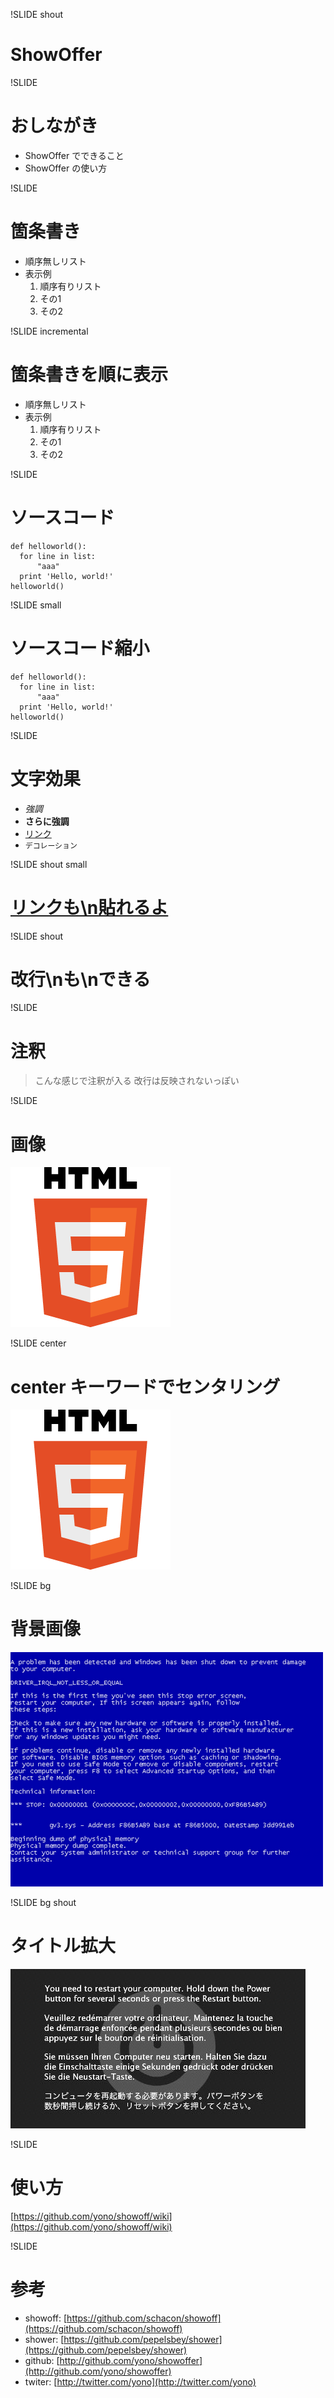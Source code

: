 !SLIDE shout 
# ShowOffer #

!SLIDE
# おしながき #

* ShowOffer でできること
* ShowOffer の使い方

!SLIDE
# 箇条書き
* 順序無しリスト
* 表示例
  1. 順序有りリスト
  2. その1
  3. その2

!SLIDE incremental
# 箇条書きを順に表示 #
* 順序無しリスト
* 表示例
  1. 順序有りリスト
  2. その1
  3. その2

!SLIDE
# ソースコード

    def helloworld():
      for line in list:
          "aaa"
      print 'Hello, world!'
    helloworld()

!SLIDE small
# ソースコード縮小

    def helloworld():
      for line in list:
          "aaa"
      print 'Hello, world!'
    helloworld()

!SLIDE
# 文字効果 #

* *強調* 
* **さらに強調** 
* [リンク](http://yahoo.co.jp)
* <code>デコレーション</code>

!SLIDE shout small
# [リンクも\n貼れるよ](http://yahoo.co.jp) 

!SLIDE shout
# 改行\nも\nできる

!SLIDE
# 注釈

> こんな感じで注釈が入る
> 改行は反映されないっぽい

!SLIDE
# 画像
![html5](html5.png)

!SLIDE center
# center キーワードでセンタリング
![html5](html5.png)

!SLIDE bg
# 背景画像
![blue](BSOD.png)

!SLIDE bg shout
# タイトル拡大
![blue](kernelpanic.jpg)


!SLIDE
# 使い方

[https://github.com/yono/showoff/wiki](https://github.com/yono/showoff/wiki)

!SLIDE
# 参考

* showoff: [https://github.com/schacon/showoff](https://github.com/schacon/showoff)
* shower: [https://github.com/pepelsbey/shower](https://github.com/pepelsbey/shower)
* github: [http://github.com/yono/showoffer](http://github.com/yono/showoffer)
* twiter: [http://twitter.com/yono](http://twitter.com/yono)
